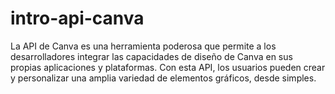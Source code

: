 # intro-api-canva
La API de Canva es una herramienta poderosa que permite a los desarrolladores integrar las capacidades de diseño de Canva en sus propias aplicaciones y plataformas. Con esta API, los usuarios pueden crear y personalizar una amplia variedad de elementos gráficos, desde simples.

